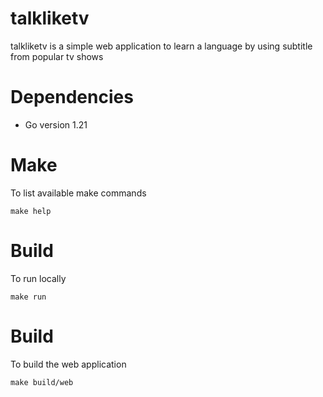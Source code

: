 # talkliketv

talkliketv is a simple web application to learn a language by using subtitle from popular tv shows

# Dependencies

- Go version 1.21

# Make

To list available make commands

`make help`

# Build

To run locally

`make run`

# Build

To build the web application

`make build/web`